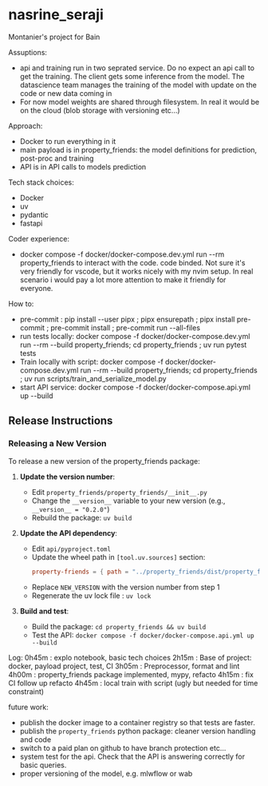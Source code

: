 # nasrine_seraji
Montanier's project for Bain

Assuptions:
- api and training run in two seprated service. Do no expect an api call to get the training. The client gets 
some inference from the model. The datascience team manages the training of the model with update on the code
or new data coming in
- For now model weights are shared through filesystem. In real it would be on the cloud (blob storage with 
versioning etc...)

Approach:
- Docker to run everything in it
- main payload is in property_friends:
    the model
    definitions for prediction, post-proc and training
- API is in API
    calls to models prediction

Tech stack choices:
- Docker
- uv
- pydantic
- fastapi

Coder experience:
- docker compose -f docker/docker-compose.dev.yml run --rm property_friends to interact with the code. code binded. Not sure it's very
friendly for vscode, but it works nicely with my nvim setup. In real scenario i would pay a lot more attention
to make it friendly for everyone.


How to:
- pre-commit : pip install --user pipx ;  pipx ensurepath ; pipx install pre-commit ; pre-commit install ; pre-commit run --all-files
- run tests locally:  docker compose -f docker/docker-compose.dev.yml run --rm  --build property_friends; cd property_friends ;  uv run pytest tests
- Train locally with script: docker compose -f docker/docker-compose.dev.yml run --rm --build property_friends; cd property_friends ; uv run scripts/train_and_serialize_model.py
- start API service: docker compose -f docker/docker-compose.api.yml up --build

## Release Instructions

### Releasing a New Version

To release a new version of the property_friends package:

1. **Update the version number**:
   - Edit `property_friends/property_friends/__init__.py`
   - Change the `__version__` variable to your new version (e.g., `__version__ = "0.2.0"`)
   - Rebuild the package: `uv build`

2. **Update the API dependency**:
   - Edit `api/pyproject.toml` 
   - Update the wheel path in `[tool.uv.sources]` section:
     ```toml
     property-friends = { path = "../property_friends/dist/property_friends-NEW_VERSION-py3-none-any.whl" }
     ```
   - Replace `NEW_VERSION` with the version number from step 1
   - Regenerate the uv lock file : `uv lock`

3. **Build and test**:
   - Build the package: `cd property_friends && uv build`
   - Test the API: `docker compose -f docker/docker-compose.api.yml up --build`


Log:
0h45m : explo notebook, basic tech choices
2h15m : Base of project: docker, payload project, test, CI
3h05m : Preprocessor, format and lint
4h00m : property_friends package implemented, mypy, refacto
4h15m : fix CI follow up refacto
4h45m : local train with script (ugly but needed for time constraint)

future work:
- publish the docker image to a container registry so that tests are faster.
- publish the `property_friends` python package: cleaner version handling and code
- switch to a paid plan on github to have branch protection etc...
- system test for the api. Check that the API is answering correctly for basic queries.
- proper versioning of the model, e.g. mlwflow or wab
